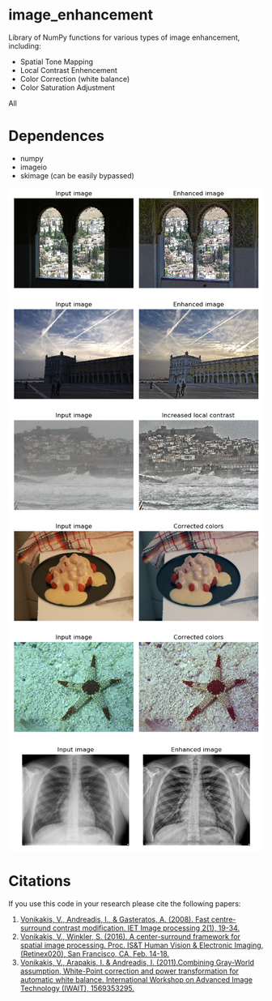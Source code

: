 # image_enhancement
Library of NumPy functions for various types of image enhancement, including:
- Spatial Tone Mapping
- Local Contrast Enhencement
- Color Correction (white balance)
- Color Saturation Adjustment


All 


# Dependences
- numpy
- imageio
- skimage (can be easily bypassed)


![Ecxample1](images/Figure_1.png "Example1")
![Ecxample2](images/Figure_2.png "Example2")
![Ecxample3](images/Figure_3.png "Example3")
![Ecxample4](images/Figure_4.png "Example4")
![Ecxample5](images/Figure_5.png "Example5")
![Ecxample6](images/Figure_6.png "Example6")



# Citations
If you use this code in your research please cite the following papers:   
1. [Vonikakis, V., Andreadis, I., & Gasteratos, A. (2008). Fast centre-surround contrast modification. IET Image processing 2(1), 19-34.](https://www.researchgate.net/publication/3481092_Fast_centre-surround_contrast_modification)
2. [Vonikakis, V., Winkler, S. (2016). A center-surround framework for spatial image processing. Proc. IS&T Human Vision & Electronic Imaging, (Retinex020), San Francisco, CA, Feb. 14-18.](http://vintage.winklerbros.net/Publications/ei2016hvei.pdf)
3. [Vonikakis, V., Arapakis, I. & Andreadis, I. (2011).Combining Gray-World assumption, White-Point correction and power transformation for automatic white balance. International Workshop on Advanced Image Technology (IWAIT), 1569353295.](https://www.researchgate.net/publication/235350557_Combining_Gray-World_assumption_White-Point_correction_and_power_transformation_for_automatic_white_balance)
